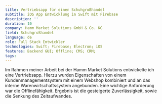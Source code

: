 ```yaml
---
title: Vertriebsapp für einen Schuhgroßhandel
subtitle: iOS App Entwicklung in Swift mit Firebase
description: ''
duration: 10
company: Hamm Market Solutions GmbH & Co. KG
field: Schuhgroßhandel
language: de
role: Full Stack Entwickler
technologies: Swift; Firebase; Electron; iOS
features: Backend GUI; Offline; CMS; CRM;
tags: 
---
```


Im Rahmen meiner Arbeit bei der Hamm Market Solutions entwickelte ich eine Vertriebsapp. Hierzu wurden Eigenschaften von einem Kundenmanagementsystem mit einem Webshop kombiniert und an das interne Warenwirtschaftssystem angebunden. Eine wichtige Anforderung war die Offlinefähigkeit. Ergebnis ist die gesteigerte Zuverlässigkeit, sowie die Senkung des Zeitaufwandes.
